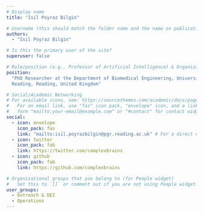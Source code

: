 ```yaml
---
# Display name
title: "Isil Poyraz Bilgin"

# Username (this should match the folder name and the name on publications)
authors:
  - "Isil Poyraz Bilgin"

# Is this the primary user of the site?
superuser: false

# Role/position (e.g., Professor of Artificial Intelligence) & Organizations/Affiliations
position:
  "PhD Researcher at the Department of Biomedical Engineering, University of
  Reading, Reading, United Kingdom"

# Social/Academic Networking
# For available icons, see: https://sourcethemes.com/academic/docs/page-builder/#icons
#   For an email link, use "fas" icon pack, "envelope" icon, and a link in the
#   form "mailto:your-email@example.com" or "#contact" for contact widget.
social:
  - icon: envelope
    icon_pack: fas
    link: "mailto:isil.poyrazbilgin@pgr.reading.ac.uk" # For a direct email link, use "mailto:test@example.org".
  - icon: twitter
    icon_pack: fab
    link: https://twitter.com/complexbrains
  - icon: github
    icon_pack: fab
    link: https://github.com/complexbrains

# Organizational groups that you belong to (for People widget)
#   Set this to `[]` or comment out if you are not using People widget.
user_groups:
  - Outreach & DEI
  - Operations
---
```

